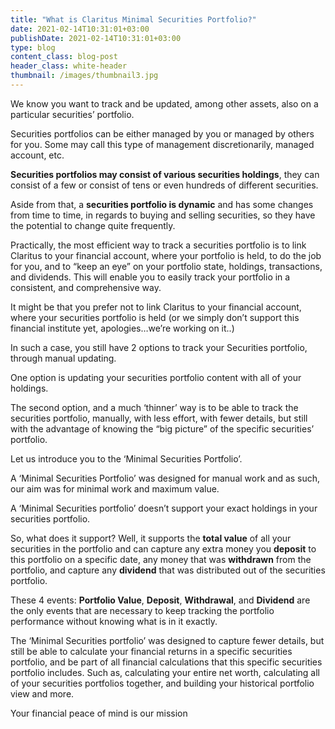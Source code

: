 ```yaml
---
title: "What is Claritus Minimal Securities Portfolio?"
date: 2021-02-14T10:31:01+03:00
publishDate: 2021-02-14T10:31:01+03:00
type: blog
content_class: blog-post
header_class: white-header
thumbnail: /images/thumbnail3.jpg
---
```


We know you want to track and be updated, among other assets, also on a particular securities’ portfolio.

Securities portfolios can be either managed by you or managed by others for you. Some may call this type of management discretionarily, managed account, etc.

**Securities portfolios may consist of various securities holdings**, they can consist of a few or consist of tens or even hundreds of different securities.

Aside from that, a **securities portfolio is dynamic** and has some changes from time to time, in regards to buying and selling securities, so they have the potential to change quite frequently.

Practically, the most efficient way to track a securities portfolio is to link Claritus to your financial account, where your portfolio is held, to do the job for you, and to “keep an eye” on your portfolio state, holdings, transactions, and dividends. This will enable you to easily track your portfolio in a consistent, and comprehensive way.

It might be that you prefer not to link Claritus to your financial account, where your securities portfolio is held (or we simply don’t support this financial institute yet, apologies…we’re working on it..)

In such a case, you still have 2 options to track your Securities portfolio, through manual updating.

One option is updating your securities portfolio content with all of your holdings.

The second option, and a much ‘thinner’ way is to be able to track the securities portfolio, manually, with less effort, with fewer details, but still with the advantage of knowing the “big picture” of the specific securities’ portfolio.

Let us introduce you to the ‘Minimal Securities Portfolio’.

A ‘Minimal Securities Portfolio’ was designed for manual work and as such, our aim was for minimal work and maximum value.

A ‘Minimal Securities portfolio’ doesn’t support your exact holdings in your securities portfolio.

So, what does it support? Well, it supports the **total value** of all your securities in the portfolio and can capture any extra money you **deposit** to this portfolio on a specific date, any money that was **withdrawn** from the portfolio, and capture any **dividend** that was distributed out of the securities portfolio.

These 4 events: **Portfolio Value**, **Deposit**, **Withdrawal**, and **Dividend** are the only events that are necessary to keep tracking the portfolio performance without knowing what is in it exactly.


The  ‘Minimal Securities portfolio’ was designed to capture fewer details, but still be able to calculate your financial returns in a  specific securities portfolio, and be part of all financial calculations that this specific securities portfolio includes.  Such as, calculating your entire net worth, calculating all of your securities portfolios together, and building your historical portfolio view and more.


Your financial peace of mind is our mission


